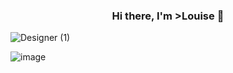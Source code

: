 <h3 align="center">
Hi there, I'm >Louise</a> 👋
</h3>
  
  
![Designer (1)](https://user-images.githubusercontent.com/77670525/175287582-1d188c37-1767-4534-9763-366daaf05a14.png)

![image](https://user-images.githubusercontent.com/77670525/175288799-f1a048fa-3db7-4d83-9b57-2c4eaf411081.png)
